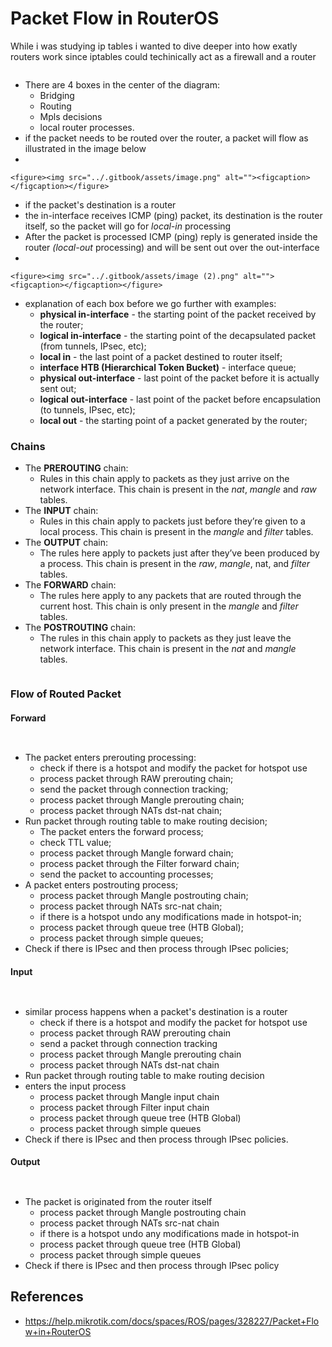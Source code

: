 # Packet Flow in RouterOS

While i was studying ip tables i wanted to dive deeper into how exatly routers work since iptables could techinically act as a firewall and a router

<figure><img src="../.gitbook/assets/image (1).png" alt=""><figcaption></figcaption></figure>

* There are 4 boxes in the center of the diagram:
  * Bridging
  * Routing
  * Mpls decisions
  * local router processes.
* if the packet needs to be routed over the router, a packet will flow as illustrated in the image below
*

    <figure><img src="../.gitbook/assets/image.png" alt=""><figcaption></figcaption></figure>



* if the packet's destination is a router
* &#x20;the in-interface receives ICMP (ping) packet, its destination is the router itself, so the packet will go for _local-in_ processing
* After the packet is processed ICMP (ping) reply is generated inside the router _(local-out_ processing) and will be sent out over the out-interface
*

    <figure><img src="../.gitbook/assets/image (2).png" alt=""><figcaption></figcaption></figure>
* explanation of each box before we go further with examples:
  * **physical in-interface** - the starting point of the packet received by the router;
  * **logical in-interface** - the starting point of the decapsulated packet (from tunnels, IPsec, etc);
  * **local in** - the last point of a packet destined to router itself;
  * **interface HTB (Hierarchical Token Bucket)** - interface queue;
  * **physical out-interface** - last point of the packet before it is actually sent out;
  * **logical out-interface** - last point of the packet before encapsulation (to tunnels, IPsec, etc);
  * **local out** - the starting point of a packet generated by the router;



### Chains

* The **PREROUTING** chain:
  * Rules in this chain apply to packets as they just arrive on the network interface. This chain is present in the _nat_, _mangle_ and _raw_ tables.
* The **INPUT** chain:
  * Rules in this chain apply to packets just before they’re given to a local process. This chain is present in the _mangle_ and _filter_ tables.
* The **OUTPUT** chain:
  * The rules here apply to packets just after they’ve been produced by a process. This chain is present in the _raw_, _mangle_, nat, and _filter_ tables.
* The **FORWARD** chain:
  * The rules here apply to any packets that are routed through the current host. This chain is only present in the _mangle_ and _filter_ tables.
* The **POSTROUTING** chain:
  * The rules in this chain apply to packets as they just leave the network interface. This chain is present in the _nat_ and _mangle_ tables.

<figure><img src="../.gitbook/assets/image (3).png" alt=""><figcaption></figcaption></figure>



### Flow of Routed Packet

#### Forward



<figure><img src="../.gitbook/assets/image (4).png" alt=""><figcaption></figcaption></figure>

<figure><img src="../.gitbook/assets/image (5).png" alt=""><figcaption></figcaption></figure>

* The packet enters prerouting processing:
  * check if there is a hotspot and modify the packet for hotspot use
  * process packet through RAW prerouting chain;
  * send the packet through connection tracking;
  * process packet through Mangle prerouting chain;
  * &#x20;process packet through NATs dst-nat chain;
* Run packet through routing table to make routing decision;
  * The packet enters the forward process;
  * check TTL value;
  * process packet through Mangle forward chain;
  * process packet through the Filter forward chain;
  * send the packet to accounting processes;
* A packet enters postrouting process;
  * process packet through Mangle postrouting chain;
  * process packet through NATs src-nat chain;
  * if there is a hotspot undo any modifications made in hotspot-in;
  * process packet through queue tree (HTB Global);
  * process packet through simple queues;
* Check if there is IPsec and then process through IPsec policies;



#### Input

<figure><img src="../.gitbook/assets/image (6).png" alt=""><figcaption></figcaption></figure>

<figure><img src="../.gitbook/assets/image (7).png" alt=""><figcaption></figcaption></figure>

* similar process happens when a packet's destination is a router
  * check if there is a hotspot and modify the packet for hotspot use
  * process packet through RAW prerouting chain
  * send a packet through connection tracking
  * process packet through Mangle prerouting chain
  * process packet through NATs dst-nat chain
* Run packet through routing table to make routing decision
* enters the input process
  * process packet through Mangle input chain
  * process packet through Filter input chain
  * process packet through queue tree (HTB Global)
  * &#x20;process packet through simple queues
* Check if there is IPsec and then process through IPsec policies.



#### Output

<figure><img src="../.gitbook/assets/image (8).png" alt=""><figcaption></figcaption></figure>

<figure><img src="../.gitbook/assets/image (9).png" alt=""><figcaption></figcaption></figure>

* The packet is originated from the router itself
  * process packet through Mangle postrouting chain
  * process packet through NATs src-nat chain
  * if there is a hotspot undo any modifications made in hotspot-in
  * process packet through queue tree (HTB Global)
  * process packet through simple queues
* Check if there is IPsec and then process through IPsec policy



## References

* https://help.mikrotik.com/docs/spaces/ROS/pages/328227/Packet+Flow+in+RouterOS

